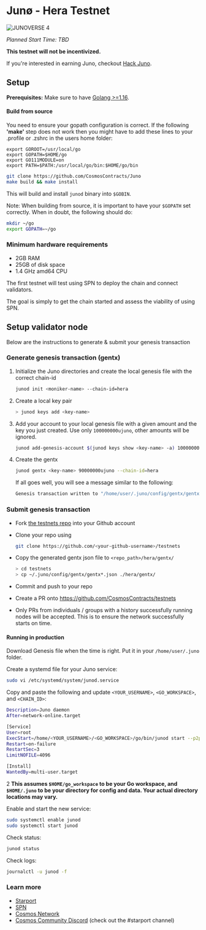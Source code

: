 # Junø - Hera Testnet

![JUNOVERSE 4](https://user-images.githubusercontent.com/79812965/129277669-faab8dce-ce6c-48ec-b2cb-b3b3cbc23884.png)



_Planned Start Time: TBD_

**This testnet will not be incentivized.**

If you're interested in earning Juno, checkout [Hack Juno](https://github.com/CosmosContracts/hack-juno).

## Setup

**Prerequisites:** Make sure to have [Golang >=1.16](https://golang.org/).

#### Build from source


You need to ensure your gopath configuration is correct. If the following **'make'** step does not work then you might have to add these lines to your .profile or .zshrc in the users home folder:

```
export GOROOT=/usr/local/go
export GOPATH=$HOME/go
export GO111MODULE=on
export PATH=$PATH:/usr/local/go/bin:$HOME/go/bin
```

```sh
git clone https://github.com/CosmosContracts/Juno
make build && make install
```

This will build and install `junod` binary into `$GOBIN`.

Note: When building from source, it is important to have your `$GOPATH` set correctly. When in doubt, the following should do:

```sh
mkdir ~/go
export GOPATH=~/go
```

### Minimum hardware requirements

- 2GB RAM
- 25GB of disk space
- 1.4 GHz amd64 CPU

The first testnet will test using SPN to deploy the chain and connect validators.

The goal is simply to get the chain started and assess the viability of using SPN.

## Setup validator node

Below are the instructions to generate & submit your genesis transaction

### Generate genesis transaction (gentx)

1. Initialize the Juno directories and create the local genesis file with the correct
   chain-id

   ```bash
   junod init <moniker-name> --chain-id=hera
   ```

2. Create a local key pair

   ```sh
   > junod keys add <key-name>
   ```

3. Add your account to your local genesis file with a given amount and the key you
   just created. Use only `100000000ujuno`, other amounts will be ignored.

   ```bash
   junod add-genesis-account $(junod keys show <key-name> -a) 100000000ujuno
   ```

4. Create the gentx

   ```bash
   junod gentx <key-name> 90000000ujuno --chain-id=hera
   ```

   If all goes well, you will see a message similar to the following:

   ```bash
   Genesis transaction written to "/home/user/.juno/config/gentx/gentx-******.json"
   ```

### Submit genesis transaction

- Fork [the testnets repo](https://github.com/CosmosContracts/testnets) into your Github account

- Clone your repo using

  ```bash
  git clone https://github.com/<your-github-username>/testnets
  ```

- Copy the generated gentx json file to `<repo_path>/hera/gentx/`

  ```sh
  > cd testnets
  > cp ~/.juno/config/gentx/gentx*.json ./hera/gentx/
  ```

- Commit and push to your repo
- Create a PR onto https://github.com/CosmosContracts/testnets
- Only PRs from individuals / groups with a history successfully running nodes will be accepted. This is to ensure the network successfully starts on time.

#### Running in production

Download Genesis file when the time is right. Put it in your `/home/user/.juno` folder.

Create a systemd file for your Juno service:

```sh
sudo vi /etc/systemd/system/junod.service
```

Copy and paste the following and update `<YOUR_USERNAME>`, `<GO_WORKSPACE>`, and `<CHAIN_ID>`:

```sh
Description=Juno daemon
After=network-online.target

[Service]
User=root
ExecStart=/home/<YOUR_USERNAME>/<GO_WORKSPACE>/go/bin/junod start --p2p.laddr tcp://0.0.0.0:26656 --home /home/<YOUR_USERNAME>/.juno
Restart=on-failure
RestartSec=3
LimitNOFILE=4096

[Install]
WantedBy=multi-user.target
```

2
**This assumes `$HOME/go_workspace` to be your Go workspace, and `$HOME/.juno` to be your directory for config and data. Your actual directory locations may vary.**

Enable and start the new service:

```sh
sudo systemctl enable junod
sudo systemctl start junod
```

Check status:

```sh
junod status
```

Check logs:

```sh
journalctl -u junod -f
```

### Learn more

- [Starport](https://github.com/tendermint/starport)
- [SPN](https://github.com/tendermint/spn)
- [Cosmos Network](https://cosmos.network)
- [Cosmos Community Discord](https://discord.com/invite/W8trcGV) (check out the #starport channel)